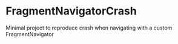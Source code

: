 # FragmentNavigatorCrash
Minimal project to reproduce crash when navigating with a custom FragmentNavigator
